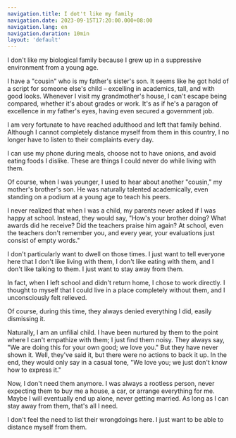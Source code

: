 ```yaml
---
navigation.title: I dot't like my family
navigation.date: 2023-09-15T17:20:00.000+08:00
navigation.lang: en
navigation.duration: 10min
layout: 'default'
---
```


I don't like my biological family because I grew up in a suppressive environment from a young age.

I have a "cousin" who is my father's sister's son. It seems like he got hold of a script for someone else's child – excelling in academics, tall, and with good looks. Whenever I visit my grandmother's house, I can't escape being compared, whether it's about grades or work. It's as if he's a paragon of excellence in my father's eyes, having even secured a government job.

I am very fortunate to have reached adulthood and left that family behind. Although I cannot completely distance myself from them in this country, I no longer have to listen to their complaints every day.

I can use my phone during meals, choose not to have onions, and avoid eating foods I dislike. These are things I could never do while living with them.

Of course, when I was younger, I used to hear about another "cousin," my mother's brother's son. He was naturally talented academically, even standing on a podium at a young age to teach his peers.

I never realized that when I was a child, my parents never asked if I was happy at school. Instead, they would say, "How's your brother doing? What awards did he receive? Did the teachers praise him again? At school, even the teachers don't remember you, and every year, your evaluations just consist of empty words."

I don't particularly want to dwell on those times. I just want to tell everyone here that I don't like living with them, I don't like eating with them, and I don't like talking to them. I just want to stay away from them.

In fact, when I left school and didn't return home, I chose to work directly. I thought to myself that I could live in a place completely without them, and I unconsciously felt relieved.

Of course, during this time, they always denied everything I did, easily dismissing it.

Naturally, I am an unfilial child. I have been nurtured by them to the point where I can't empathize with them; I just find them noisy. They always say, "We are doing this for your own good; we love you." But they have never shown it. Well, they've said it, but there were no actions to back it up. In the end, they would only say in a casual tone, "We love you; we just don't know how to express it."

Now, I don't need them anymore. I was always a rootless person, never expecting them to buy me a house, a car, or arrange everything for me. Maybe I will eventually end up alone, never getting married. As long as I can stay away from them, that's all I need.

I don't feel the need to list their wrongdoings here. I just want to be able to distance myself from them.
